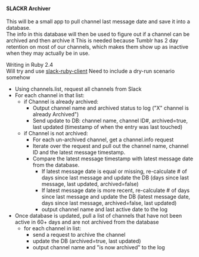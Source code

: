 #### SLACKR Archiver

This will be a small app to pull channel last message date and save it into a database.  
The info in this database will then be used to figure out if a channel can be archived and then archive it
This is needed because Tumblr has 2 day retention on most of our channels, which makes them show up as inactive when they may actually be in use. 

Writing in Ruby 2.4<br>
Will try and use [slack-ruby-client](https://github.com/slack-ruby/slack-ruby-client)
Need to include a dry-run scenario somehow


+ Using channels.list, request all channels from Slack
+ For each channel in that list:
  + if Channel is already archived: 
    + Output channel name and archived status to log ("X" channel is already Archived")
    + Send update to DB:  channel name, channel ID#, archived=true, last updated (timestamp of when the entry was last touched)
  + if Channel is not archived:
    + For each un-archived channel, get a channel.info request
    + Iterate over the request and pull out the channel name, channel ID and the latest message timestamp.
    + Compare the latest message timestamp with latest message date from the database.
      + If latest message date is equal or missing, re-calculate # of days since last message and update the DB (days since last message, last updated, archived=false)
      + If latest message date is more recent, re-calculate # of days since last message and update the DB (latest message date, days since last message, archived=false, last updated)
      + output channel name and last active date to the log
+ Once database is updated, pull a list of channels that have not been active in 60+ days and are not archived from the database
  + for each channel in list:
    + send a request to archive the channel
    + update the DB (archived=true, last updated)
    + output channel name and "is now archived" to the log
    
  

